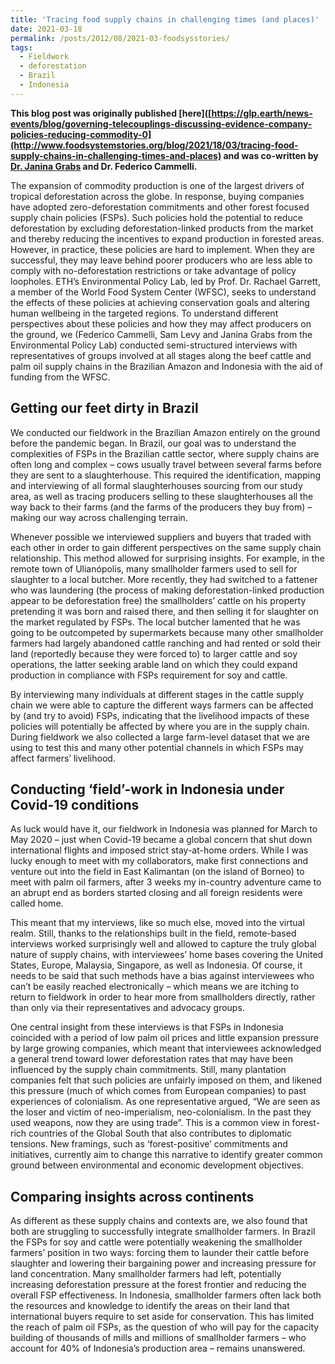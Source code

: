 ```yaml
---
title: 'Tracing food supply chains in challenging times (and places)'
date: 2021-03-18
permalink: /posts/2012/08/2021-03-foodsysstories/
tags:
  - Fieldwork
  - deforestation
  - Brazil
  - Indonesia
---
```


**This blog post was originally published [here]([https://glp.earth/news-events/blog/governing-telecouplings-discussing-evidence-company-policies-reducing-commodity-0](http://www.foodsystemstories.org/blog/2021/18/03/tracing-food-supply-chains-in-challenging-times-and-places) and was co-written by [Dr. Janina Grabs](https://janinagrabs.com/cv/) and Dr. Federico Cammelli.**

The expansion of commodity production is one of the largest drivers of tropical deforestation across the globe. In response, buying companies have adopted zero-deforestation commitments and other forest focused supply chain policies (FSPs). Such policies hold the potential to reduce deforestation by excluding deforestation-linked products from the market and thereby reducing the incentives to expand production in forested areas. However, in practice, these policies are hard to implement. When they are successful, they may leave behind poorer producers who are less able to comply with no-deforestation restrictions or take advantage of policy loopholes. ETH’s Environmental Policy Lab, led by Prof. Dr. Rachael Garrett, a member of the World Food System Center (WFSC), seeks to understand the effects of these policies at achieving conservation goals and altering human wellbeing in the targeted regions. To understand different perspectives about these policies and how they may affect producers on the ground, we (Federico Cammelli, Sam Levy and Janina Grabs from the Environmental Policy Lab) conducted semi-structured interviews with representatives of groups involved at all stages along the beef cattle and palm oil supply chains in the Brazilian Amazon and Indonesia with the aid of funding from the WFSC. 

Getting our feet dirty in Brazil
---
We conducted our fieldwork in the Brazilian Amazon entirely on the ground before the pandemic began. In Brazil, our goal was to understand the complexities of FSPs in the Brazilian cattle sector, where supply chains are often long and complex – cows usually travel between several farms before they are sent to a slaughterhouse. This required the identification, mapping and interviewing of all formal slaughterhouses sourcing from our study area, as well as tracing producers selling to these slaughterhouses all the way back to their farms (and the farms of the producers they buy from) – making our way across challenging terrain.

Whenever possible we interviewed suppliers and buyers that traded with each other in order to gain different perspectives on the same supply chain relationship. This method allowed for surprising insights. For example, in the remote town of Ulianópolis, many smallholder farmers used to sell for slaughter to a local butcher. More recently, they had switched to a fattener who was laundering (the process of making deforestation-linked production appear to be deforestation free) the smallholders’ cattle on his property pretending it was born and raised there, and then selling it for slaughter on the market regulated by FSPs. The local butcher lamented that he was going to be outcompeted by supermarkets because many other smallholder farmers had largely abandoned cattle ranching and had rented or sold their land (reportedly because they were forced to) to larger cattle and soy operations, the latter seeking arable land on which they could expand production in compliance with FSPs requirement for soy and cattle. 

By interviewing many individuals at different stages in the cattle supply chain we were able to capture the different ways farmers can be affected by (and try to avoid) FSPs, indicating that the livelihood impacts of these policies will potentially be affected by where you are in the supply chain. During fieldwork we also collected a large farm-level dataset that we are using to test this and many other potential channels in which FSPs may affect farmers’ livelihood.  

Conducting ‘field’-work in Indonesia under Covid-19 conditions
---
As luck would have it, our fieldwork in Indonesia was planned for March to May 2020 – just when Covid-19 became a global concern that shut down international flights and imposed strict stay-at-home orders. While I was lucky enough to meet with my collaborators, make first connections and venture out into the field in East Kalimantan (on the island of Borneo) to meet with palm oil farmers, after 3 weeks my in-country adventure came to an abrupt end as borders started closing and all foreign residents were called home.

This meant that my interviews, like so much else, moved into the virtual realm. Still, thanks to the relationships built in the field, remote-based interviews worked surprisingly well and allowed to capture the truly global nature of supply chains, with interviewees’ home bases covering the United States, Europe, Malaysia, Singapore, as well as Indonesia. Of course, it needs to be said that such methods have a bias against interviewees who can’t be easily reached electronically – which means we are itching to return to fieldwork in order to hear more from smallholders directly, rather than only via their representatives and advocacy groups.

One central insight from these interviews is that FSPs in Indonesia coincided with a period of low palm oil prices and little expansion pressure by large growing companies, which meant that interviewees acknowledged a general trend toward lower deforestation rates that may have been influenced by the supply chain commitments. Still, many plantation companies felt that such policies are unfairly imposed on them, and likened this pressure (much of which comes from European companies) to past experiences of colonialism. As one representative argued, “We are seen as the loser and victim of neo-imperialism, neo-colonialism. In the past they used weapons, now they are using trade”. This is a common view in forest-rich countries of the Global South that also contributes to diplomatic tensions. New framings, such as ‘forest-positive’ commitments and initiatives, currently aim to change this narrative to identify greater common ground between environmental and economic development objectives. 

Comparing insights across continents
---
As different as these supply chains and contexts are, we also found that both are struggling to successfully integrate smallholder farmers. In Brazil the FSPs for soy and cattle were potentially weakening the smallholder farmers’ position in two ways: forcing them to launder their cattle before slaughter and lowering their bargaining power and increasing pressure for land concentration. Many smallholder farmers had left, potentially increasing deforestation pressure at the forest frontier and reducing the overall FSP effectiveness. In Indonesia, smallholder farmers often lack both the resources and knowledge to identify the areas on their land that international buyers require to set aside for conservation. This has limited the reach of palm oil FSPs, as the question of who will pay for the capacity building of thousands of mills and millions of smallholder farmers – who account for 40% of Indonesia’s production area – remains unanswered. 
